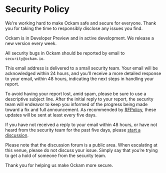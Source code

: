 # Security Policy

We're working hard to make Ockam safe and secure for everyone.
Thank you for taking the time to responsibly disclose any issues you find.

Ockam is in Developer Preview and in active development.
We release a new version every week.

All security bugs in Ockam should be reported by email to `security@ockam.io`.

This email address is delivered to a small security team. Your email will be
acknowledged within 24 hours, and you’ll receive a more detailed response to
your email, within 48 hours, indicating the next steps in handling your report.

To avoid having your report lost, amid spam, please be sure to use a
descriptive subject line. After the initial reply to your report, the security
team will endeavor to keep you informed of the progress being made toward a
fix and full announcement.
As recommended by [RFPolicy](https://en.wikipedia.org/wiki/RFPolicy), these
updates will be sent at least every five days.

If you have not received a reply to your email within 48 hours, or have not
heard from the security team for the past five days, please
[start a discussion](https://github.com/ockam-network/ockam/discussions).

Please note that the discussion forum is a public area. When escalating at
this venue, please do not discuss your issue. Simply say that you’re trying to
get a hold of someone from the security team.

Thank you for helping us make Ockam more secure.
